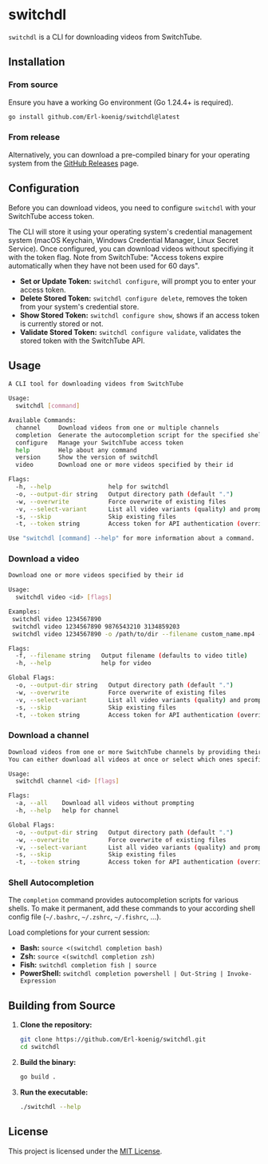 # switchdl

`switchdl` is a CLI for downloading videos from SwitchTube.

## Installation

### From source

Ensure you have a working Go environment (Go 1.24.4+ is required).

```bash
go install github.com/Erl-koenig/switchdl@latest
```

### From release

Alternatively, you can download a pre-compiled binary for your operating system from the [GitHub Releases](https://github.com/Erl-koenig/switchdl/releases) page.

## Configuration

Before you can download videos, you need to configure `switchdl` with your SwitchTube access token.

The CLI will store it using your operating system's credential management system (macOS Keychain, Windows Credential Manager, Linux Secret Service). Once configured, you can download videos without specifiying it with the token flag. Note from SwitchTube: "Access tokens expire automatically when they have not been used for 60 days".

- **Set or Update Token:** `switchdl configure`, will prompt you to enter your access token.
- **Delete Stored Token:** `switchdl configure delete`, removes the token from your system's credential store.
- **Show Stored Token:** `switchdl configure show`, shows if an access token is currently stored or not.
- **Validate Stored Token:** `switchdl configure validate`, validates the stored token with the SwitchTube API.

## Usage

```bash
A CLI tool for downloading videos from SwitchTube

Usage:
  switchdl [command]

Available Commands:
  channel     Download videos from one or multiple channels
  completion  Generate the autocompletion script for the specified shell
  configure   Manage your SwitchTube access token
  help        Help about any command
  version     Show the version of switchdl
  video       Download one or more videos specified by their id

Flags:
  -h, --help                help for switchdl
  -o, --output-dir string   Output directory path (default ".")
  -w, --overwrite           Force overwrite of existing files
  -v, --select-variant      List all video variants (quality) and prompt for selection
  -s, --skip                Skip existing files
  -t, --token string        Access token for API authentication (overrides configured token)

Use "switchdl [command] --help" for more information about a command.
```

### Download a video

```bash
Download one or more videos specified by their id

Usage:
  switchdl video <id> [flags]

Examples:
 switchdl video 1234567890
 switchdl video 1234567890 9876543210 3134859203
 switchdl video 1234567890 -o /path/to/dir --filename custom_name.mp4 -w -v

Flags:
  -f, --filename string   Output filename (defaults to video title)
  -h, --help              help for video

Global Flags:
  -o, --output-dir string   Output directory path (default ".")
  -w, --overwrite           Force overwrite of existing files
  -v, --select-variant      List all video variants (quality) and prompt for selection
  -s, --skip                Skip existing files
  -t, --token string        Access token for API authentication (overrides configured token)
```

### Download a channel

```bash
Download videos from one or more SwitchTube channels by providing their unique channel IDs.
You can either download all videos at once or select which ones specifically.

Usage:
  switchdl channel <id> [flags]

Flags:
  -a, --all    Download all videos without prompting
  -h, --help   help for channel

Global Flags:
  -o, --output-dir string   Output directory path (default ".")
  -w, --overwrite           Force overwrite of existing files
  -v, --select-variant      List all video variants (quality) and prompt for selection
  -s, --skip                Skip existing files
  -t, --token string        Access token for API authentication (overrides configured token)
```

### Shell Autocompletion

The `completion` command provides autocompletion scripts for various shells. To make it permanent, add these commands to your according shell config file (`~/.bashrc`, `~/.zshrc`, `~/.fishrc`, ...).

Load completions for your current session:

- **Bash:** `source <(switchdl completion bash)`
- **Zsh:** `source <(switchdl completion zsh)`
- **Fish:** `switchdl completion fish | source`
- **PowerShell:** `switchdl completion powershell | Out-String | Invoke-Expression`

## Building from Source

1.  **Clone the repository:**
    ```bash
    git clone https://github.com/Erl-koenig/switchdl.git
    cd switchdl
    ```
2.  **Build the binary:**
    ```bash
    go build .
    ```
3.  **Run the executable:**
    ```bash
    ./switchdl --help
    ```

## License

This project is licensed under the [MIT License](LICENSE).
